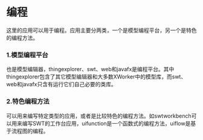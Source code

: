 # 编程
这里的应用可以用于编程。应用主要分两类，一个是模型编程平台，另一个是特色的编程方法。

### 1.模型编程平台
也是模型编辑器，thingexplorer、swt、web和javafx是编程平台。其中thingexplorer包含了其它模型编辑器和大多数XWorker中的模型库，而swt、web和javafx只含有运行它们自己必要的类库。

### 2.特色编程方法
可以用来编写特定类型的应用，或者是比较特色的编程方法。如swtworkbench可以用来编写SWT的工作台应用，uifunction是一个函数式的编程方法，uiflow是基于流程图的编程。